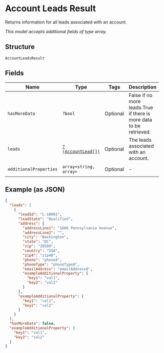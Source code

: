 
# Account Leads Result

Returns information for all leads associated with an account.

*This model accepts additional fields of type array.*

## Structure

`AccountLeadsResult`

## Fields

| Name | Type | Tags | Description | Getter | Setter |
|  --- | --- | --- | --- | --- | --- |
| `hasMoreData` | `?bool` | Optional | False if no more leads.True if there is more data to be retrieved. | getHasMoreData(): ?bool | setHasMoreData(?bool hasMoreData): void |
| `leads` | [`?(AccountLead[])`](../../doc/models/account-lead.md) | Optional | The leads associated with an account. | getLeads(): ?array | setLeads(?array leads): void |
| `additionalProperties` | `array<string, array>` | Optional | - | findAdditionalProperty(string key): array | additionalProperty(string key, array value): void |

## Example (as JSON)

```json
{
  "leads": [
    {
      "leadId": "L-10001",
      "leadState": "Qualified",
      "address": {
        "addressLine1": "1600 Pennsylvania Avenue",
        "addressLine2": "",
        "city": "Washington",
        "state": "DC",
        "zip": "20500",
        "country": "USA",
        "zip4": "zip40",
        "phone": "phone4",
        "phoneType": "phoneType0",
        "emailAddress": "emailAddress6",
        "exampleAdditionalProperty": {
          "key1": "val1",
          "key2": "val2"
        }
      },
      "exampleAdditionalProperty": {
        "key1": "val1",
        "key2": "val2"
      }
    }
  ],
  "hasMoreData": false,
  "exampleAdditionalProperty": {
    "key1": "val1",
    "key2": "val2"
  }
}
```

